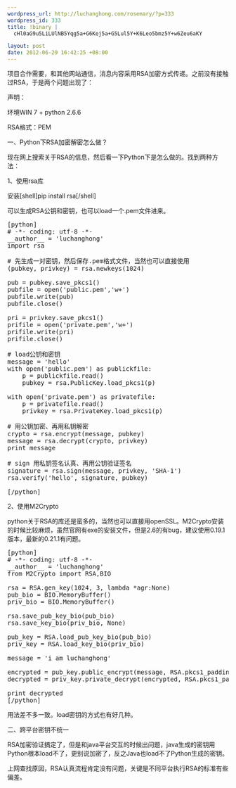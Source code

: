 ```yaml
--- 
wordpress_url: http://luchanghong.com/rosemary/?p=333
wordpress_id: 333
title: !binary |
  cHl0aG9u5LiLUlNB5Yqg5a+G6Kej5a+G5Lul5Y+K6Leo5bmz5Y+w6Zeu6aKY

layout: post
date: 2012-06-29 16:42:25 +08:00
---
```

项目合作需要，和其他网站通信，消息内容采用RSA加密方式传递。之前没有接触过RSA，于是两个问题出现了：

声明：

环境WIN 7 + python 2.6.6

RSA格式：PEM

一、Python下RSA加密解密怎么做？

现在网上搜索关于RSA的信息，然后看一下Python下是怎么做的。找到两种方法：

1、使用rsa库

安装[shell]pip install rsa[/shell]

可以生成RSA公钥和密钥，也可以load一个.pem文件进来。
<pre>[python]
# -*- coding: utf-8 -*-
__author__ = 'luchanghong'
import rsa

# 先生成一对密钥，然后保存.pem格式文件，当然也可以直接使用
(pubkey, privkey) = rsa.newkeys(1024)

pub = pubkey.save_pkcs1()
pubfile = open('public.pem','w+')
pubfile.write(pub)
pubfile.close()

pri = privkey.save_pkcs1()
prifile = open('private.pem','w+')
prifile.write(pri)
prifile.close()

# load公钥和密钥
message = 'hello'
with open('public.pem') as publickfile:
    p = publickfile.read()
    pubkey = rsa.PublicKey.load_pkcs1(p)

with open('private.pem') as privatefile:
    p = privatefile.read()
    privkey = rsa.PrivateKey.load_pkcs1(p)

# 用公钥加密、再用私钥解密
crypto = rsa.encrypt(message, pubkey)
message = rsa.decrypt(crypto, privkey)
print message

# sign 用私钥签名认真、再用公钥验证签名
signature = rsa.sign(message, privkey, 'SHA-1')
rsa.verify('hello', signature, pubkey)

[/python]</pre>
2、使用M2Crypto

python关于RSA的库还是蛮多的，当然也可以直接用openSSL。M2Crypto安装的时候比较麻烦，虽然官网有exe的安装文件，但是2.6的有bug，建议使用0.19.1版本，最新的0.21.1有问题。
<pre>[python]
# -*- coding: utf-8 -*-
__author__ = 'luchanghong'
from M2Crypto import RSA,BIO

rsa = RSA.gen_key(1024, 3, lambda *agr:None)
pub_bio = BIO.MemoryBuffer()
priv_bio = BIO.MemoryBuffer()

rsa.save_pub_key_bio(pub_bio)
rsa.save_key_bio(priv_bio, None)

pub_key = RSA.load_pub_key_bio(pub_bio)
priv_key = RSA.load_key_bio(priv_bio)

message = 'i am luchanghong'

encrypted = pub_key.public_encrypt(message, RSA.pkcs1_padding)
decrypted = priv_key.private_decrypt(encrypted, RSA.pkcs1_padding)

print decrypted
[/python]</pre>
用法差不多一致。load密钥的方式也有好几种。

二、跨平台密钥不统一

RSA加密验证搞定了，但是和java平台交互的时候出问题，java生成的密钥用Python根本load不了，更别说加密了，反之Java也load不了Python生成的密钥。

上网查找原因，RSA认真流程肯定没有问题，关键是不同平台执行RSA的标准有些偏差。

&nbsp;
